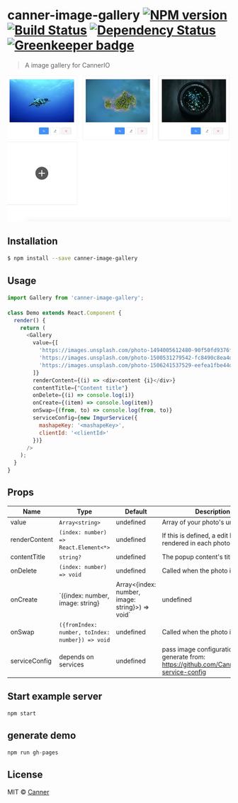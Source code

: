 # canner-image-gallery [![NPM version][npm-image]][npm-url] [![Build Status][travis-image]][travis-url] [![Dependency Status][daviddm-image]][daviddm-url] [![Greenkeeper badge](https://badges.greenkeeper.io/Canner/image-gallery.svg?token=62b0040cd9c1c2987e58709306c6e575db0370e67a8d8e460937887118118798&ts=1522228458209)](https://greenkeeper.io/)
> A image gallery for CannerIO

![demo](./docs/demo.png)

## Installation

```sh
$ npm install --save canner-image-gallery
```

## Usage

```js
import Gallery from 'canner-image-gallery';

class Demo extends React.Component {
  render() {
    return (
      <Gallery
        value={[
          'https://images.unsplash.com/photo-1494005612480-90f50fd9376f?ixlib=rb-0.3.5&ixid=eyJhcHBfaWQiOjEyMDd9&s=36d7fc577cf6a4527cbee851db481b8c&auto=format&fit=crop&w=3153&q=80',
          'https://images.unsplash.com/photo-1500531279542-fc8490c8ea4d?ixlib=rb-0.3.5&ixid=eyJhcHBfaWQiOjEyMDd9&s=add00823c6d712c149aa86c82f02c21e&auto=format&fit=crop&w=3151&q=80',
          'https://images.unsplash.com/photo-1506241537529-eefea1fbe44d?ixlib=rb-0.3.5&ixid=eyJhcHBfaWQiOjEyMDd9&s=7c743141b38a2afe4a8ec4d77c889ef3&auto=format&fit=crop&w=3150&q=80'
        ]}
        renderContent={(i) => <div>content {i}</div>}
        contentTitle={"Content title"}
        onDelete={(i) => console.log(i)}
        onCreate={(item) => console.log(item)}
        onSwap={(from, to) => console.log(from, to)}
        serviceConfig={new ImgurService({
          mashapeKey: '<mashapeKey>',
          clientId: '<clientId>'
        })}
      />
    );
  }
}

```

## Props

| Name         | Type    | Default | Description |
| ------------ | ------- | ------- | ----------- |
| value | `Array<string>` | undefined | Array of your photo's url |
| renderContent | `(index: number) => React.Element<*>` | undefined | If this is defined, a edit button will rendered in each photo  |
| contentTitle | `string?` | undefined | The popup content's title |
| onDelete | `(index: number) => void` | undefined | Called when the photo is deleted  |
| onCreate | `({index: number, image: string}|Array<{index: number, image: string}>) => void` | undefined | Called when the photo is created  |
| onSwap | `({fromIndex: number, toIndex: number}) => void` | undefined | Called when the photo is swapped  |
| serviceConfig | depends on services | undefined | pass image configurations generate from: https://github.com/Canner/image-service-config |


## Start example server

```
npm start
```

## generate demo

```js
npm run gh-pages
```

## License

MIT © [Canner](https://www.canner.io)


[npm-image]: https://badge.fury.io/js/canner-image-gallery.svg
[npm-url]: https://npmjs.org/package/canner-image-gallery
[travis-image]: https://travis-ci.org/Canner/canner-image-gallery.svg?branch=master
[travis-url]: https://travis-ci.org/Canner/canner-image-gallery
[daviddm-image]: https://david-dm.org/Canner/canner-image-gallery.svg?theme=shields.io
[daviddm-url]: https://david-dm.org/Canner/canner-image-gallery

